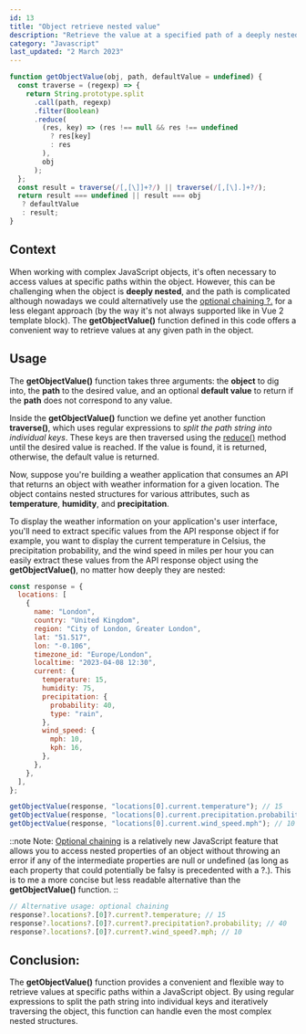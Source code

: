 ```yaml
---
id: 13
title: "Object retrieve nested value"
description: "Retrieve the value at a specified path of a deeply nested object by traversing the object until it reaches the desired value."
category: "Javascript"
last_updated: "2 March 2023"
---
```


```js
function getObjectValue(obj, path, defaultValue = undefined) {
  const traverse = (regexp) => {
    return String.prototype.split
      .call(path, regexp)
      .filter(Boolean)
      .reduce(
        (res, key) => (res !== null && res !== undefined 
          ? res[key] 
          : res
        ),
        obj
      );
  };
  const result = traverse(/[,[\]]+?/) || traverse(/[,[\].]+?/);
  return result === undefined || result === obj 
   ? defaultValue 
   : result;
}
```

## Context

When working with complex JavaScript objects, it's often necessary to access values at specific paths within the object. However, this can be challenging when the object is **deeply nested**, and the path is complicated although nowadays we could alternatively use the [optional chaining ?.](https://developer.mozilla.org/en-US/docs/Web/JavaScript/Reference/Operators/Optional_chaining) for a less elegant approach (by the way it's not always supported like in Vue 2 template block). The **getObjectValue()** function defined in this code offers a convenient way to retrieve values at any given path in the object.

## Usage

The **getObjectValue()** function takes three arguments: the **object** to dig into, the **path** to the desired value, and an optional **default value** to return if the **path** does not correspond to any value.

Inside the **getObjectValue()** function we define yet another function **traverse()**, which uses regular expressions to *split the path string into individual keys*. These keys are then traversed using the [reduce()](https://developer.mozilla.org/en-US/docs/Web/JavaScript/Reference/Global_Objects/Array/Reduce) method until the desired value is reached. If the value is found, it is returned, otherwise, the default value is returned.

Now, suppose you're building a weather application that consumes an API that returns an object with weather information for a given location. The object contains nested structures for various attributes, such as **temperature**, **humidity**, and **precipitation**.

To display the weather information on your application's user interface, you'll need to extract specific values from the API response object if for example, you want to display the current temperature in Celsius, the precipitation probability, and the wind speed in miles per hour you can easily extract these values from the API response object using the **getObjectValue()**, no matter how deeply they are nested:

```js
const response = {
  locations: [
    {
      name: "London",
      country: "United Kingdom",
      region: "City of London, Greater London",
      lat: "51.517",
      lon: "-0.106",
      timezone_id: "Europe/London",
      localtime: "2023-04-08 12:30",
      current: {
        temperature: 15,
        humidity: 75,
        precipitation: {
          probability: 40,
          type: "rain",
        },
        wind_speed: {
          mph: 10,
          kph: 16,
        },
      },
    },
  ],
};

getObjectValue(response, "locations[0].current.temperature"); // 15
getObjectValue(response, "locations[0].current.precipitation.probability"); // 40
getObjectValue(response, "locations[0].current.wind_speed.mph"); // 10
```

::note
Note: [Optional chaining](https://developer.mozilla.org/en-US/docs/Web/JavaScript/Reference/Operators/Optional_chaining) is a relatively new JavaScript feature that allows you to access nested properties of an object without throwing an error if any of the intermediate properties are null or undefined (as long as each property that could potentially be falsy is precedented with a ?.). This is to me a more concise but less readable alternative than the **getObjectValue()** function.
::

```js
// Alternative usage: optional chaining
response?.locations?.[0]?.current?.temperature; // 15
response?.locations?.[0]?.current?.precipitation?.probability; // 40
response?.locations?.[0]?.current?.wind_speed?.mph; // 10
```

## Conclusion:

The **getObjectValue()** function provides a convenient and flexible way to retrieve values at specific paths within a JavaScript object. By using regular expressions to split the path string into individual keys and iteratively traversing the object, this function can handle even the most complex nested structures.
